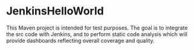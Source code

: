 # JenkinsHelloWorld
This Maven project is intended for test purposes. The goal is to integrate the src code with Jenkins, and to perform static code analysis which will provide dashboards reflecting overall coverage and quality. 
